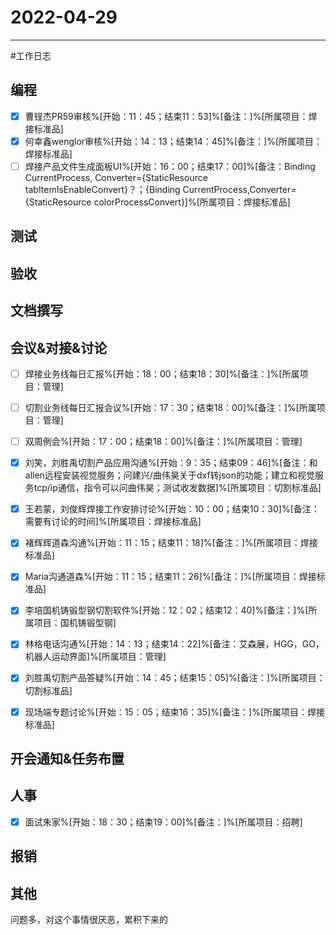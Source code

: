 # 2022-04-29 

---

#工作日志

## 编程
- [x] 曹锃杰PR59审核%[开始：11：45；结束11：53]%[备注：]%[所属项目：焊接标准品]
- [x] 何幸鑫wenglor审核%[开始：14：13；结束14：45]%[备注：]%[所属项目：焊接标准品]
- [ ] 焊接产品文件生成面板UI%[开始：16：00；结束17：00]%[备注：Binding CurrentProcess, Converter={StaticResource tabItemIsEnableConvert}？；{Binding CurrentProcess,Converter={StaticResource colorProcessConvert}]%[所属项目：焊接标准品]

## 测试



## 验收 



## 文档撰写 



## 会议&对接&讨论

- [ ] 焊接业务线每日汇报%[开始：18：00；结束18：30]%[备注：]%[所属项目：管理]
- [ ] 切割业务线每日汇报会议%[开始：17：30；结束18：00]%[备注：]%[所属项目：管理]
- [ ] 双周例会%[开始：17：00；结束18：00]%[备注：]%[所属项目：管理]
- [x] 刘笑，刘胜禹切割产品应用沟通%[开始：9：35；结束09：46]%[备注：和allen远程安装视觉服务；问建兴/曲伟昊关于dxf转json的功能；建立和视觉服务tcp/ip通信，指令可以问曲伟昊；测试收发数据]%[所属项目：切割标准品]
- [x] 王若蒙，刘俊辉焊接工作安排讨论%[开始：10：00；结束10：30]%[备注：需要有讨论的时间]%[所属项目：焊接标准品]
- [x]  褚辉辉道森沟通%[开始：11：15；结束11：18]%[备注：]%[所属项目：焊接标准品]
- [x] Maria沟通道森%[开始：11：15；结束11：26]%[备注：]%[所属项目：焊接标准品]
- [x] 李培国机铸锻型钢切割软件%[开始：12：02；结束12：40]%[备注：]%[所属项目：国机铸锻型钢]
- [x] 林格电话沟通%[开始：14：13；结束14：22]%[备注：艾森展，HGG，GO，机器人运动界面]%[所属项目：管理]
- [x] 刘胜禹切割产品答疑%[开始：14：45；结束15：05]%[备注：]%[所属项目：切割标准品]
- [x] 现场端专题讨论%[开始：15：05；结束16：35]%[备注：]%[所属项目：焊接标准品]


## 开会通知&任务布置



## 人事
- [x] 面试朱家%[开始：18：30；结束19：00]%[备注：]%[所属项目：招聘]


## 报销



## 其他

问题多，对这个事情很厌恶，累积下来的


